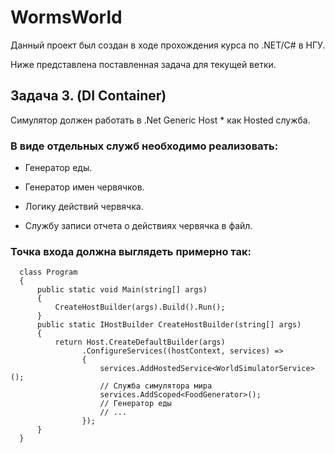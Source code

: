 # WormsWorld

Данный проект был создан в ходе прохождения курса по .NET/C# в НГУ. 

Ниже представлена поставленная задача для текущей ветки. 

## Задача 3. (DI Container)

Симулятор должен работать в .Net Generic Host * как Hosted служба.

### В виде отдельных служб необходимо реализовать:

* Генератор еды.

* Генератор имен червячков.

* Логику действий червячка.

* Службу записи отчета о действиях червячка в файл.

### Точка входа должна выглядеть примерно так:

      class Program
      {
          public static void Main(string[] args)
          {
              CreateHostBuilder(args).Build().Run();
          }
          public static IHostBuilder CreateHostBuilder(string[] args)
          {
              return Host.CreateDefaultBuilder(args)
                    .ConfigureServices((hostContext, services) =>
                    {
                        services.AddHostedService<WorldSimulatorService>();
                        // Служба симулятора мира
                        services.AddScoped<FoodGenerator>();
                        // Генератор еды
                        // ...
                    });
          }
      } 
